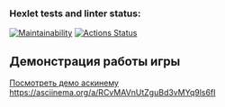 ### Hexlet tests and linter status:
[![Maintainability](https://api.codeclimate.com/v1/badges/529454bb5f88ad184ea6/maintainability)](https://codeclimate.com/github/Natabula/frontend-project-44/maintainability)
[![Actions Status](https://github.com/Natabula/frontend-project-44/actions/workflows/hexlet-check.yml/badge.svg)](https://github.com/Natabula/frontend-project-44/actions)
## Демонстрация работы игры

[Посмотреть демо аскинему](https://asciinema.org/a/SUZM0ttVQePpJJmLjgE1vghs5)
https://asciinema.org/a/RCvMAVnUtZguBd3vMYq9ls6fI